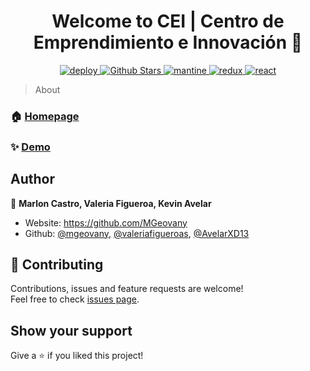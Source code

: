 <h1 align="center">
  Welcome to CEI | Centro de Emprendimiento e Innovación 👋
</h1>
<p align="center">
  <a href="https://cei-web-portal-mgeovany.vercel.app/" target="_blank">
    <img
      alt="deploy"
      src="https://img.shields.io/website?down_color=red&down_message=offline&label=deploy&up_color=brightgreen&up_message=online&url=https%3A%2F%2Fcei-web-portal-mgeovany.vercel.app%2F"
    />
  </a>

  <a href="https://github.com/MGeovany/cei-web-portal" target="_blank">
    <img
      alt="Github Stars"
      src="https://img.shields.io/github/stars/mgeovany/cei-web-portal?label=Repo%20Stars"
    />
  </a>
  <a href="https://mantine.dev/" target="_blank">
    <img
      alt="mantine"
      src="https://img.shields.io/npm/v/@mantine/core?label=mantine"
    />
  </a>
  <a href="https://react-redux.js.org/" target="_blank">
    <img
      alt="redux"
      src="https://img.shields.io/npm/v/react-redux?color=purple&label=react-redux"
    />
  </a>
  <a href="https://es.reactjs.org/" target="_blank">
    <img alt="react" src="https://img.shields.io/npm/v/react?label=react" />
  </a>
</p>


> About

### 🏠 [Homepage](https://github.com/MGeovany/cei-web-portal)

### ✨ [Demo](https://cei-web-portal-mgeovany.vercel.app/)

## Author

👤 **Marlon Castro, Valeria Figueroa, Kevin Avelar**

* Website: https://github.com/MGeovany
* Github: [@mgeovany](https://github.com/mgeovany), [@valeriafigueroas](https://github.com/valeriafigueroas), [@AvelarXD13](https://github.com/AvelarXD13)


## 🤝 Contributing

Contributions, issues and feature requests are welcome!<br />Feel free to check [issues page](https://github.com/MGeovany/cei-web-portal/issues). 

## Show your support

Give a ⭐️ if you liked this project!
